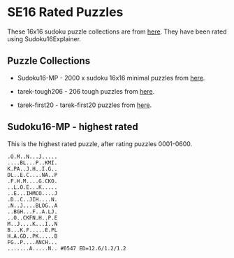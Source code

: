 # SE16 Rated Puzzles

These 16x16 sudoku puzzle collections are from [here](http://forum.enjoysudoku.com). They have been rated using Sudoku16Explainer.

## Puzzle Collections

- Sudoku16-MP - 2000 x sudoku 16x16 minimal puzzles from [here](http://forum.enjoysudoku.com/sudoku16-minimal-puzzles-t35780.html).

- tarek-tough206 - 206 tough puzzles from [here](http://forum.enjoysudoku.com/post275765.html#p275765).

- tarek-first20 - tarek-first20 puzzles from [here](http://forum.enjoysudoku.com/post276187.html#p276187).

## Sudoku16-MP - highest rated

This is the highest rated puzzle, after rating puzzles 0001-0600.

```
.O.M..N...J.....
....BL...P..KMI.
K.PA..J.H..I.G..
DL..E.C....NA..P
.F.H.M....G.CKO.
..L.O.E...K.....
..E...IHMCO....J
.D..C..JIH....N.
.N..J....BLOG..A
..BGH...F..A.LJ.
..O..CKFN.H..P.E
M..J....K...I..N
B...K.F.....E.PL
H.A.GD..PK.....B
FG..P....ANCH...
.......A.....N.. #0547 ED=12.6/1.2/1.2
```

